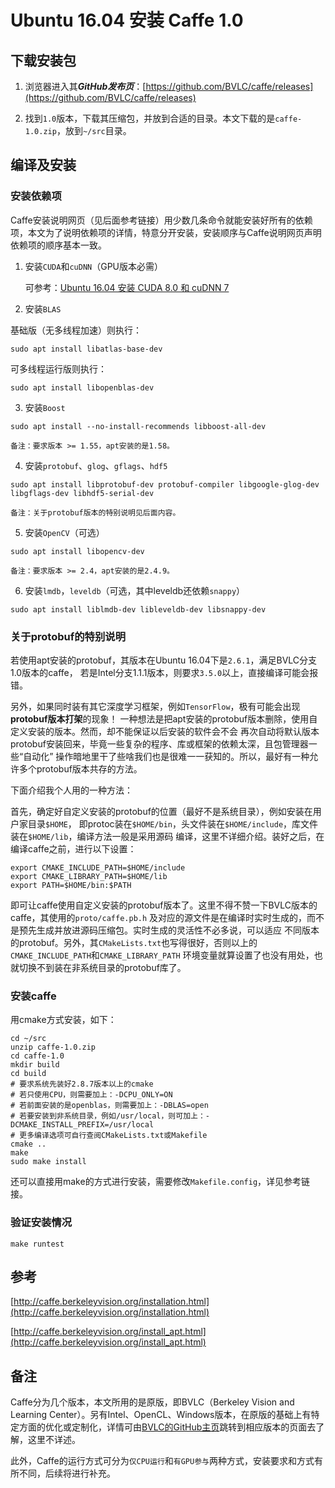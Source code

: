 <meta http-equiv="Content-Type" content="text/html; charset=utf-8">
<base target="_blank" />

# Ubuntu 16.04 安装 Caffe 1.0

## 下载安装包

1. 浏览器进入其***GitHub发布页***：[https://github.com/BVLC/caffe/releases](https://github.com/BVLC/caffe/releases)

2. 找到`1.0`版本，下载其压缩包，并放到合适的目录。本文下载的是`caffe-1.0.zip`，放到`~/src`目录。

## 编译及安装

### 安装依赖项

Caffe安装说明网页（见后面参考链接）用少数几条命令就能安装好所有的依赖项，本文为了说明依赖项的详情，特意分开安装，安装顺序与Caffe说明网页声明依赖项的顺序基本一致。

1. 安装`CUDA`和`cuDNN`（GPU版本必需）

    可参考：[Ubuntu 16.04 安装 CUDA 8.0 和 cuDNN 7](Ubuntu_16.04安装CUDA_8.0和cuDNN_7.md)

2. 安装`BLAS`

基础版（无多线程加速）则执行：

```
sudo apt install libatlas-base-dev
```

可多线程运行版则执行：

````
sudo apt install libopenblas-dev
````

3. 安装`Boost`

```
sudo apt install --no-install-recommends libboost-all-dev

备注：要求版本 >= 1.55，apt安装的是1.58。
```

4. 安装`protobuf`、`glog`、`gflags`、`hdf5`

```
sudo apt install libprotobuf-dev protobuf-compiler libgoogle-glog-dev libgflags-dev libhdf5-serial-dev

备注：关于protobuf版本的特别说明见后面内容。
```

5. 安装`OpenCV`（可选）

```
sudo apt install libopencv-dev

备注：要求版本 >= 2.4，apt安装的是2.4.9。
```

6. 安装`lmdb`，`leveldb`（可选，其中leveldb还依赖`snappy`）

```
sudo apt install liblmdb-dev libleveldb-dev libsnappy-dev
```

### 关于protobuf的特别说明

若使用apt安装的protobuf，其版本在Ubuntu 16.04下是`2.6.1`，满足BVLC分支1.0版本的caffe，
若是Intel分支1.1.1版本，则要求`3.5.0`以上，直接编译可能会报错。<br>

另外，如果同时装有其它深度学习框架，例如`TensorFlow`，极有可能会出现**protobuf版本打架**的现象！
一种想法是把apt安装的protobuf版本删除，使用自定义安装的版本。然而，却不能保证以后安装的软件会不会
再次自动将默认版本protobuf安装回来，毕竟一些复杂的程序、库或框架的依赖太深，且包管理器一些“自动化”
操作暗地里干了些啥我们也是很难一一获知的。所以，最好有一种允许多个protobuf版本共存的方法。<br>

下面介绍我个人用的一种方法：<br>

首先，确定好自定义安装的protobuf的位置（最好不是系统目录），例如安装在用户家目录`$HOME`，
即protoc装在`$HOME/bin`，头文件装在`$HOME/include`，库文件装在`$HOME/lib`，编译方法一般是采用源码
编译，这里不详细介绍。装好之后，在编译caffe之前，进行以下设置：

```
export CMAKE_INCLUDE_PATH=$HOME/include
export CMAKE_LIBRARY_PATH=$HOME/lib
export PATH=$HOME/bin:$PATH
```

即可让caffe使用自定义安装的protobuf版本了。这里不得不赞一下BVLC版本的caffe，其使用的`proto/caffe.pb.h`
及对应的源文件是在编译时实时生成的，而不是预先生成并放进源码压缩包。实时生成的灵活性不必多说，可以适应
不同版本的protobuf。另外，其`CMakeLists.txt`也写得很好，否则以上的`CMAKE_INCLUDE_PATH`和`CMAKE_LIBRARY_PATH`
环境变量就算设置了也没有用处，也就切换不到装在非系统目录的protobuf库了。

### 安装caffe

用cmake方式安装，如下：

```
cd ~/src
unzip caffe-1.0.zip
cd caffe-1.0
mkdir build
cd build
# 要求系统先装好2.8.7版本以上的cmake
# 若只使用CPU，则需要加上：-DCPU_ONLY=ON
# 若前面安装的是openblas，则需要加上：-DBLAS=open
# 若要安装到非系统目录，例如/usr/local，则可加上：-DCMAKE_INSTALL_PREFIX=/usr/local
# 更多编译选项可自行查阅CMakeLists.txt或Makefile
cmake ..
make
sudo make install
```

还可以直接用make的方式进行安装，需要修改`Makefile.config`，详见参考链接。

### 验证安装情况

```
make runtest
```

## 参考

[http://caffe.berkeleyvision.org/installation.html](http://caffe.berkeleyvision.org/installation.html)

[http://caffe.berkeleyvision.org/install_apt.html](http://caffe.berkeleyvision.org/install_apt.html)

## 备注

Caffe分为几个版本，本文所用的是原版，即BVLC（Berkeley Vision and Learning Center）。另有Intel、OpenCL、Windows版本，在原版的基础上有特定方面的优化或定制化，详情可由[BVLC的GitHub主页](https://github.com/BVLC/caffe.git)跳转到相应版本的页面去了解，这里不详述。

此外，Caffe的运行方式可分为`仅CPU运行`和`有GPU参与`两种方式，安装要求和方式有所不同，后续将进行补充。

